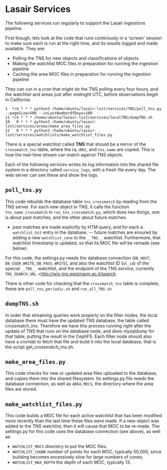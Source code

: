 # Lasair Services
The following services run regularly to support the Lasair ingestions pipeline.

First though, lets look at the code that runs continously in a 'screen' session
to make sure each is run at the right time, and its results logged and made 
available. They are:
- Polling the TNS for new objects and classifications of objects
- Making the watchlist MOC files in preparation for running the ingestion pipeline
- Caching the area MOC files in preparation for running the ingestion pipeline

They can run in a cron that might do the TNS polling every four hours, and the watchlist
and areas just after midnight UTC, before observations begin in California.

```
1  */4 * * * python3 /home/ubuntu/lasair-lsst/services/TNS/poll_tns.py --pageSize=500 --inLastNumberOfDays=180
11 */4 * * * /home/ubuntu/lasair-lsst/services/localTNS/dumpTNS.sh 
10   0 * * * python3 /home/ubuntu/lasair-lsst/services/areas/make_area_files.py
12   0 * * * python3 /home/ubuntu/lasair-lsst/services/watchlists/make_watchlist_files.py
```

There is a special watchlist called __TNS__ that should be a mirror of the `crossmatch_tns` 
table, where the ra, dec, and `tns_name` are copied. This is how the real-time stream 
can match against TNS objects. 

Each of the following services writes its log information into the shared file system
in a directory called `service_logs`, with a fresh file every day. The web server can
see these and show the logs.

## `poll_tns.py`
This code rebuilds the database table `tns_crossmatch` by reading from the TNS server.
For each new object in TNS, it calls the function `tns_name_crossmatch` 
in `run_tns_crossmatch.py`, which does two things, one is about past matches, 
and the other about future matches.
- past matches are made explicitly by HTM query, and for each a `watchlist_hit` entry in the database.
-- future matches are ensured by adding a new `watchlist_cone` to the `__TNS__` watchlist. Furthermore, that watchlist timestamp is updated, so that its MOC file will be remade (see below).

For this code, the settings.py needs the database connection 
(`DB_HOST`, `DB_USER_WRITE`, `DB_PASS_WRITE`), and also the watchlist ID (`wl_id`) of the 
special `__TNS__` watchlist, and the endpoint of the TNS service, currently 
`TNS_SEARCH_URL` =http://wis-tns.weizmann.ac.il/search.

There is other code for checking that the `crossmatch_tns` table is complete,
these are `poll_tns_periodic.sh` and `run_all_TNS.sh`

## `dumpTNS.sh`
In order that streaming queries work properly on the filter nodes, the local database there must
have the updated TNS database, the table called crossmatch_tns. Therefore we have this process
running right after the updata of TNS that runs on the database node, and does mysqldump for that
table, putting the result in the CephFS. Each filter node should also have a crontab to fetch 
that file and build it into the local database, that is the script get_crossmatch_tns.sh.

## `make_area_files.py`
This code checks for new or updated area files uploaded to the database, and
copies them into the shared filesystem. 
Its settings.py file needs the database connection,
as well as `AREA_MOCS`, the directory where the area files are stored.

## `make_watchlist_files.py`
This code builds a MOC file for each active watchlist that has been modified more recently 
than the last time these files were made.
If a new object was added to the TNS watchlist, then it will cause that MOC to be re-made.
The settings.py for this code uses the database connection (see above), as well as:
- `WATCHLIST_MOCS`  directory to put the MOC files.
- `WATCHLIST_CHUNK` number of points for each MOC, typically 50,000, since building becomes excessively slow for large numbers of cones.
- `WATCHLIST_MAX_DEPTH` the depth of each MOC, typically 13.
